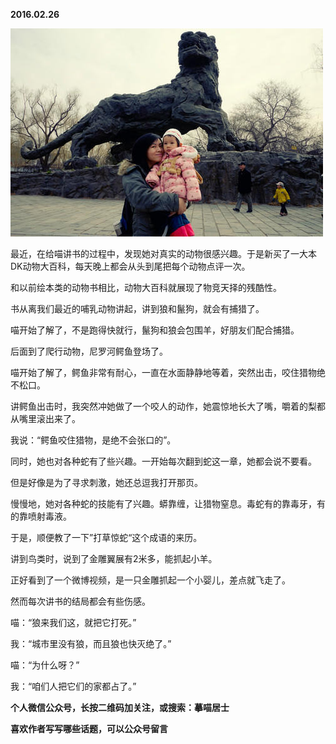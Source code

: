 
          
            
**2016.02.26**



![](img/51001-3214098082e5fd3a.jpg)




最近，在给喵讲书的过程中，发现她对真实的动物很感兴趣。于是新买了一大本DK动物大百科，每天晚上都会从头到尾把每个动物点评一次。

和以前绘本类的动物书相比，动物大百科就展现了物竞天择的残酷性。

书从离我们最近的哺乳动物讲起，讲到狼和鬣狗，就会有捕猎了。

喵开始了解了，不是跑得快就行，鬣狗和狼会包围羊，好朋友们配合捕猎。

后面到了爬行动物，尼罗河鳄鱼登场了。

喵开始了解了，鳄鱼非常有耐心，一直在水面静静地等着，突然出击，咬住猎物绝不松口。

讲鳄鱼出击时，我突然冲她做了一个咬人的动作，她震惊地长大了嘴，嚼着的梨都从嘴里滚出来了。

我说：“鳄鱼咬住猎物，是绝不会张口的”。

同时，她也对各种蛇有了些兴趣。一开始每次翻到蛇这一章，她都会说不要看。

但是好像是为了寻求刺激，她还总逗我打开那页。

慢慢地，她对各种蛇的技能有了兴趣。蟒靠缠，让猎物窒息。毒蛇有的靠毒牙，有的靠喷射毒液。

于是，顺便教了一下”打草惊蛇“这个成语的来历。

讲到鸟类时，说到了金雕翼展有2米多，能抓起小羊。

正好看到了一个微博视频，是一只金雕抓起一个小婴儿，差点就飞走了。

然而每次讲书的结局都会有些伤感。

喵：“狼来我们这，就把它打死。”

我：“城市里没有狼，而且狼也快灭绝了。”

喵：“为什么呀？”

我：“咱们人把它们的家都占了。”


**个人微信公众号，长按二维码加关注，或搜索：摹喵居士**

**喜欢作者写写哪些话题，可以公众号留言**




          
        